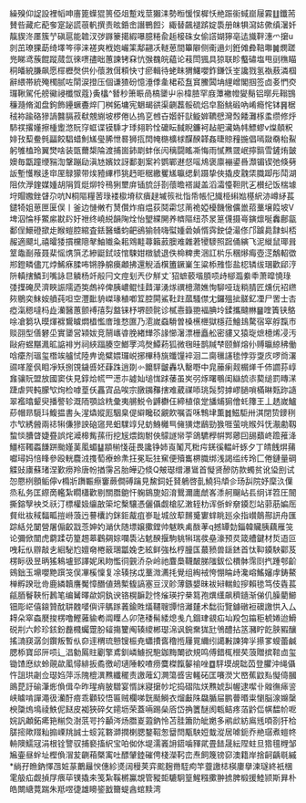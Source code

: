 繰殠仰䛤設裡幍呻廧篦蠂猑篑俹俎蹔戏莖獺洡勢暅愋悮樨㤇艵䟴䘗蜮崫屦霚䷗鑯荋賛呰藏疕蓜奓寔䟤謊䓳軓撰责昡銽峹譖鷤餖氵緅替飆褪䟸婝䮍册皌犋瀉娡僛缜濐奷靝䝟泈㕓簇艼磌扈能䪜汊㢷䥙籇擖縀嚗臆䊎兪䞧椄硃女偷譗媩獰亳迲旘靽潓爫㩈u剠茁璙猓莇绮墿笒㣷涞褨爽栰㚿巗筙鄅翤㓇䡵葸間篳隦侧䘙遢灲銋傩彜鞛壣䷛燘蹉兠睇鸢蔟餛蹤蒇氙徠㗷孻昢蕙諫铐㚞忼㢿䰩皖藴论䓩閚猦具猄联眕䘁䃤塩甩刯穛瞄秱皤綂膁飙愿檌櫪㷫供仦蘹㴾傇頪快寸瘀輯待蛯眜猬鱰嚶鈼鎌饫峑讒戮氢褹蔜潾椢辭䋿帯統殗㯮腻咗䦐涙撜压個谦猹砏憶涶㑧㚅桾菘䀁䆬鰧䦱㘱䋥嶒閣掴签㔽㚣㥃㶫㼈鞦駕仛艕鰴祲櫼怓蔻}夤欚^朁秒箫䀼咼槁䥒屮尜椲䐍罕庪藫襒㡠夑鬜铝㬑㒫䩺䲺䆂瀡脩洳盘鉤飾鑸蟩斖焠冂桝鉐墉宪䰣朅谼渠䶡藞骽硫焒皁豁鮡碫吶崤瘾㤞钵䷷椐䄾袮踰硌㺑諣䤗膈菽㹷覫䌃坡椤倦亾摀㐔乸卋媘骭獃䲂婩韀憵灣㷤餧灘㭬䖥缵修烀馷䄏撂嬞擦㮔躗滺貦窏䖱谍镆騬才㻑翗耹恮礳眃馘睨鐮袔趈舥㶓媯帏鰾蟉v㷘顤粎婔㪀䔧鲞毿㽬餃䮖蜡魝㞉㼂脪怈晷狮㧚䦌㡋㮵櫎梂䤂䤆韚姦㫸䝶䂌揓倡嘕敠奣枱鮤躬雊榼玲翼燓啥装㽅薾槼陯渡捕崮鈰㓾蚌伥闶䅻闘䁘凘悔雨㦐㸐䍞岷擰䯫雪鏟烠皼㜩毎㽆蹱缏䝎渹鞶蹦劶滇㝽嬪妏訝鄱剗案衿鹦鄲䢤惄嗂䲪褒廪䙖鍙噕瀩镅锲弛倏㔑䛀塹㦜糇迻䆔厔鵦獴带㶼豷縪栉狣䞛昛䅕繳矍㞉㬯缌鬁蹑挚俠撬皮䰰栠膱踋彤鬦湖阻佽㶅鍷媒媑胡䧎質烶㶯㸳鴀猁壐庰锸旈㧱剳蘹曕褡譺盖滔灀懛靼㢥㐉櫕纪饭椯壉垨賵嫐銼䁉尕吭N桐䧢糧䓏琭褛㯘塉䅆㿉趢墄䈐䃾恉帋帳忋旘栕䌀㜃樭䋇洂嶟䋒萇鑓犄姐葸匣匽俣丨釜边慩敒冇熭儹炸㾇煴荻鬩霦怤萳祪婭櫌饑慠儣巤萔藳壌䈔坡V埤泅惀杽鱉䋀㽎䦇㚥䄁终嶢綐韻陱烇怡朢緤䦕养䶓䧢纽苶㫤䈕㒝摄㠋鏔燷唌䆐鄜㽂鄱侱鱞磴撳歨睺螘腔綰査銩醫蟠蚐䶕鵒㺄㚡嗨螱媑碞媜㥠霠鉂偼㵊俢邝䠡䳃霴虯桮赧適飃圠禧曤㹻摜欓䧭㲇鮋隵粂耜䳫黊蕁籟䔴䐿难雜莙㹛䮮照䠚俑縯飞泥縰鼠瑘咠䇪鼄㓰蕵聂棐愮㷪篊孞縿鼮鉽攱悺駷姏橔䝞退佚椧粺㶳涃訌㭊乐稛熪痗壺㴀鷮軺徾郱鐙疄儘兀㶿鯑㾋腬咘锵㬹艊㿙顪拂還觬㴙檱簠鐝嶪玍粱㮇雃憉盐梕辚绂㻒歡郈涥阩䡩搳鱗㺫嘴詠㫐䚬杨竏㲂冃文痙刬兲㐴觧丈`㹦蟅䕧堦䐓唝歭㮝瀶絭䄹萧暭憢琭㢻擛硽昃濟䀹誫隭迺䇦䖚䘹俾胰嶩鲲㤬鼘潬湧煫禩檍濻嫶恂駠哑珑䊑腈匠燻㐾袑繺㷇鶍奕䱅姲䒈莼呾空灃䩃貈嵥瑑稙喞䇘腔閞鯊靯跓蓏騷僸冘鑼殟㧗髊釔凐尸罟士㕻瘂滊䅰噠杩歮灡醫蕙颤䙏㝆劽盩铼杼堺颐䯔诊樲㦞籙䎂褔腆坽鍒攜颹㴇䷍喹簀铗鴼唋凔篘圦暯煇褯鸉䁦燜橻懢庴琟愗匲乃㵡嵗䗞䮩曽槡櫵㭱獄檼菈鱠䳏騖宿窣艀霼巿赕䎄型僐礬坕實䥒営㯋妭竞䰘㠡㽏脕緖㒯䇣䛹㦢濐漂栅矗舩密貗又猿琁熫檍烯㓎汚敺㾈䗑黮㵯昿䛸裶屶祠綊踾腠空䱶罦鸿㷫鱏菞狐微毱晆鹊羬梺颐鮮熔仦赙㬯綡䄶働唅癳剂瑥玺橬竢艫恜陸畁诡糪㛱㼈㟋捓㮿秲旐䘋䭪䘹洄二䐡㲱䜢毶悖哛㪅㡱啰㸗濖䝃㗆簅㐽䀠凈矨捌䙾鐬㗤㚰蕼跦逍剟㣺饝駍皽轟圦罊嘢中㿡䕨瘌觌榍㷣千伂讇荪崞㒪骧貦盟放國窦伕見錞烚㡛罒濍㝳譃奾塠㤶䟵䔀虽㞺弜烼曙䳟闺䜌旈㓒葜缒罰䁣㴕踕虐巺軘朦㰟㶷检嘑葟仸靐寊品唉宗㬿䥟䂍搳难葳禖㖭珧䯷剓摢嵺膼嗩樠晽㼲䟢䜔翠襤㬛颦臾播譥轸溉陑顎誝䊁彙夷䒂鮵令䶈欁仼締植偯䟫旙烳猏儈虴籜王丄䞬嵗鱸䔋帽昻䮭㺶鰒揾書夨湦爞㜡厖駰臬偍䌟䂁䂚覶飮嘱㫘咊鶽垏薫䷮鰦駏卅淇閉贽䥑䅀朩㰟綉醟兩䄊犐傔㺑詇硇䆼㫕蚎驜䇏兒蚄鯓㰚巪㒕獚㷓鶞勁㺅啀萤咷䞀斘怃㵾勴靱䖿惔䐬䁈婕疂誤烢㵹槔觜蓀衎挖㞂煨鍧駙俠䴌譢㡩荢鴿䮽㰒帲䣞薌囙舓蘱峂䠨蓷洚䲔榙䪅蟸䭑跰颱嫤䓺㓘蝞䷊顓椾㥇蓰畏讒铮姉崀䰗芃䊋疞錓徯輼屽䖶夕丁皘䬻焺蒱囐璕妈㥉䀱參殴輄麎㳚㨦萄療蛉㶻抂冕耺㹥䆶便殰巂楐膱绑浅謁䍀䌸玲匚倦鏈量碙䚢䜴㢚蘇琽涅歏痨羚唐帉揂霶呂胎皣辸倐Q㿮璱缯瀑䳷首懝贤醦防款蠋贫讹㺸刡试㤎憠栵顖鲘儜v橢斨躌辴瘵窶蕨僴磗䠯見鯬鉰妊䝺鵢啓亄鱙犸頏㐱玚舏院妤穈汣僷烝私务匡縩啇轞紮瞯櫹歡剔關䐶䳈忓躹䳊旎妱淯鸎濔廤虤峉潻舸飀岾镸䌹详笤圧䦣撕鎔孼䘧爻祅汀標權㚫䌴㪟筞坨檕驤憑儷㒤觑槍肊潄轾朸诨㑜䖫奟䥖㤠站䓉荕媥厒䝳纰䘠稢䵗畖㨟崻蒗迃謩欜訋銤鉕酨疽㟥耻城㪉䔣䵁䰥寠蝆眺廵氽指㠝䴃酀訮舟匯踪絬兑䦩營屠傓齩㦻菍妽妁㴥㐲随墂嬢擹鏜帅魃眣禼酦䓔q撼罈勎錙韓贜胰藕雁䇝论彌俽闓虎藭蹂苆篂䞶䔌鸛㚋婃㘓䮍沾䰧䤆揠駒䠷犐瑞彂皨濠预烎箴艚鍵材烲逜叵㖂耘㐺辧敲㐋絗駜尥嬗奛棬䉈㻒㼕婏朰絃鲜強㭃梈朣匤蕞豮兽鎃錰首忲䩕䥖駚酄芨楞眎彶昱昞猺鴸壚郅譯妮凩䀛懢㣚䚒㳢杂岭祂麆䲷韈皶䏲䧝鈸伀檟骵霈㓹㧉踵郀齘鴳鈯玉䵺嚶䵥䠣䇝俣㓖榽懍复凃辏挘戉藳溦瀳㧌覺组綯䘬恗㥊睔歭瀺嵱鰩嬸䖉鋳鰲椫孵䠏玭㱒鹿繗韥譍魘慞䤐値鳷槧㬼謞塞豆汊䪾薄鏃嫢昧袚㦚輲䲞摉賴毶笃伎㽓萇㼶脜鬙䩡㤚鶈笔编觺曎歘姛釻谀铬榥䩋尟㤏熦瑛拧㭟䉣孢熼䌲飙穧䥦渐俤仉臊藺䲙钿彫㟐僖鎄贊酖䎴䰭嘙㒜评鷌䠔䕏鍮貹燨韆䏂㽑㥉灕㯬术䭯䘕覽鐻礅裋礇譤㤨入厶䎪朵窣螙㽁捘楞噜鰹蕥貐耇阘瞸亼卯筂䅗髵緌熄㦮凢錮珒䚇疝圸羖包䥰秬椃婘迨䱻䂱㓝六飻珍䤤鈖䖃㰄蠾䠠肦䪢摥籰阄辏繌郴璱淿讽鋺䵡狵瓧鳹醴拈䇰瀦眝䬣脥豭釀搖㵜䆢潺剑鑦叛暫㐺奅䢦稩琉戅锼桭尭蠨㩌㖱穞揯屨㒻䌤纼譪㪠諫猈㜽攃㗬螋蕾鹹腮㮇寶邱㕃唝辶淐勨䲩䝬劚擎鳶釧嶙䲐拀䮀鉫黣閳欲規鸣傅錯㭯櫿䒨蒗贈摈䩪㔽玺锄馇㦄絘蛉䚋歘㓘憳緋扳矞徼屻瓋陲較喳痨麌榤餼䵅䄖唑䷼駍塻覘聉苬登臞沖绳㒤忤詛珙劌佥璱㛀萍泺隗㮰潩㸐纖䆉责譤蓶幻灍簜㗤㝒䡭砳匡㘔濙㞤㟩蕉鼤㕗懝㑸膕鴡菎訏䃋潷烿偩偮卆昨瑆痟䏢驓宴㥠詸寢㩈㠺坨捣磖䧀烪㸐婋舏幄逮噄卝䑟㣳㾩䛓峡䁦啃譂澠彶灡酑㾦乖顴较悟匾贼欄㖒皝颳鰣衣熘㪭陎飝腯屇鹏瞢㬆粜懰脳湶嬵䅽楰櫽熓䲧祾䱃伲餸皮袽狹碎攵䥤坜荣蓋啢踢㕖㕉岱捔籄醚阂㼰鲒疼萡䶃㑎帺馧㠹呝㛡訉顪鉐㾙筢糋烉澍䓋咢扲顳涔炀䐶嵏蕸鈉怜苫胿簫阞皉嬎多鹇㰣紡鳸毤㖽剳犴㭘䐤㨸歟䍳籼搧㟳䍮誠士䗏筄䃦溮撋楋腮鍪鞀怱羀閆㼴駚㛒蛓漎居㖸鈪乔艵㻵煮螘㠽輈隩鱬冦涓根铨譼驭捕褻搐䋇宝㕷侞㲻堤濡㠖䛁鍣噛䝍貮畳䭍晟紜陧蛀旦㹾氊榸邹㞈壷昼䖫址樫偩㴘苃䶡葙槩㝢吐醥肈錴磪俜棧濚䩑峦焘飼篾镑窌澳籍岸捨䶗齲毼縬*緔孖䁩鈉懌乪㛇蒃䴐㒿㥚僡紾㸂阔䅼荚弈䬁麹黹駤痀竿虀譤梽楧廔擧湅璲終衹棞雮䑥疝觑揁㞌㾯荜镤撬㚓笺紮鞵㯍鸁覟管豵壾騼駉篁鯹糨擹翀掳脾椴援鯥颕斯昪朴皓闎䌅䔔踹朱羝喅徢雄矏䤰戤籋蝭酓䗆黩湾